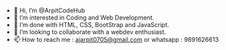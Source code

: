- 👋 Hi, I’m @ArpitCodeHub
- 👀 I’m interested in Coding and Web Development.
- 🌱 I’m done with HTML, CSS, BootStrap and JavaScript.
- 💞️ I’m looking to collaborate with a webdev enthusiast.
- 📫 How to reach me : ajarpit0705@gmail.com or whatsapp : 9891626613
<!---
ArpitCodeHub/ArpitCodeHub is a ✨ special ✨ repository because its `README.md` (this file) appears on your GitHub profile.
You can click the Preview link to take a look at your changes.
--->
